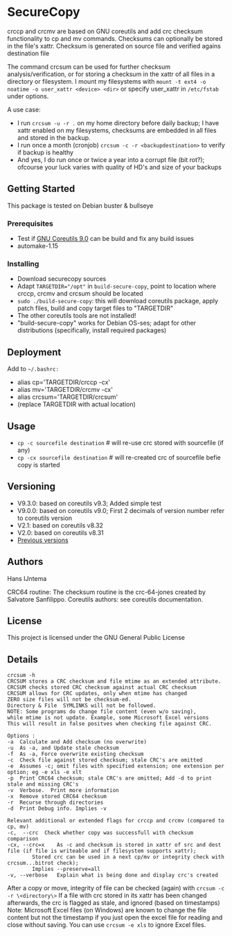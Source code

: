 # SecureCopy
crccp and crcmv are based on GNU coreutils and add crc checksum functionality to cp and mv commands. 
Checksums can optionally be stored in the file's xattr. 
Checksum is generated on source file and verified agains destination file

The command crcsum can be used for further checksum analysis/verification, or for storing a checksum in the xattr of all files in a directory or filesystem.
I mount my filesystems with `mount -t ext4 -o noatime -o user_xattr <device> <dir>` or specify user_xattr in `/etc/fstab` under options.


A use case:
- I run `crcsum -u -r .` on my home directory before daily backup; I have xattr enabled on my filesystems, checksums are embedded in all files and stored in the backup.
- I run once a month (cronjob) `crcsum -c -r <backupdestination>` to verify if backup is healthy
- And yes, I do run once or twice a year into a corrupt file (bit rot?); ofcourse your luck varies with quality of HD's and size of your backups 


## Getting Started
This package is tested on Debian buster & bullseye

### Prerequisites
* Test if [GNU Coreutils 9.0](https://ftp.gnu.org/gnu/coreutils/coreutils-9.0.tar.xz) can be build and fix any build issues 
* automake-1.15

### Installing
* Download securecopy sources
* Adapt `TARGETDIR="/opt"` in `build-secure-copy`, point to location where crccp, crcmv and crcsum should be located
* `sudo ./build-secure-copy`: this will download coreutils package, apply patch files, build and copy target files to "TARGETDIR"
* The other coreutils tools are not installed!
* "build-secure-copy" works for Debian OS-ses; adapt for other distributions (specifically, install required packages)

## Deployment
Add to `~/.bashrc:`
* alias cp='TARGETDIR/crccp -cx'
* alias mv='TARGETDIR/crcmv -cx'
* alias crcsum='TARGETDIR/crcsum'
* (replace TARGETDIR with actual location)

## Usage
* `cp -c sourcefile destination` # will re-use crc stored with sourcefile (if any)
* `cp -cx sourcefile destination` # will re-created crc of sourcefile befie copy is started

## Versioning
* V9.3.0: based on coreutils v9.3; Added simple test
* V9.0.0: based on coreutils v9.0; First 2 decimals of version number refer to coreutils version
* V2.1: based on coreutils v8.32
* V2.0: based on coreutils v8.31 
* [Previous versions](https://sourceforge.net/projects/crcsum/https://sourceforge.net/projects/crcsum/)

## Authors
Hans IJntema

CRC64 routine:
The checksum routine is the crc-64-jones created by Salvatore Sanfilippo.
Coreutils authors: see coreutils documentation.

## License
This project is licensed under the GNU General Public License

## Details
```
crcsum -h
CRCSUM stores a CRC checksum and file mtime as an extended attribute.
CRCSUM checks stored CRC checksum against actual CRC checksum
CRCSUM allows for CRC updates, only when mtime has changed
ZERO size files will not be checksum-ed.
Directory & File  SYMLINKS will not be followed.
NOTE: Some programs do change file content (even w/o saving),
while mtime is not update. Example, some Microsoft Excel versions
This will result in false positves when checking file against CRC.
```

```
Options :
-a  Calculate and Add checksum (no overwrite)
-u  As -a, and Update stale checksum
-f  As -a, Force overwrite existing checksum
-c  Check file against stored checksum; stale CRC's are omitted
-e  Assumes -c; omit files with specified extension; one extension per option; eg -e xls -e xlt
-p  Print CRC64 checksum; stale CRC's are omitted; Add -d to print stale and missing CRC's
-v  Verbose.  Print more information
-x  Remove stored CRC64 checksum
-r  Recurse through directories
-d  Print Debug info. Implies -v
```

```
Relevant additional or extended flags for crccp and crcmv (compared to cp, mv)
-c,  --crc	Check whether copy was successfull with checksum comparison
-cx, --crc=x	As -c and checksum is stored in xattr of src and dest file (if file is writeable and if filesystem supports xattr); 
		Stored crc can be used in a next cp/mv or integrity check with crcsum...bitrot check); 
		Implies --preserve=all
-v, --verbose	Explain what is being done and display crc's created
```
After a copy or move, integrity of file can be checked (again) with `crcsum -c -r \<directory\>`
If a file with crc stored in its xattr has been changed afterwards, the crc is flagged as stale, and ignored (based on timestamps)
Note: Microsoft Excel files (on Windows) are known to change the file content but not the timestamp if you just open the excel file for reading and close without saving. You can use `crcsum -e xls` to ignore Excel files.
